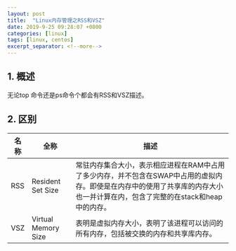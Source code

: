 ```yaml
---
layout: post
title:  "Linux内存管理之RSS和VSZ"
date: 2019-9-25 09:28:07 +0800
categories: [linux]
tags: [linux, centos]
excerpt_separator: <!--more-->
---
```


## 1. 概述

无论top 命令还是ps命令个都会有RSS和VSZ描述。 

## 2. 区别

| 名称 | 全称                | 描述 |
|------|---------------------|------|
| RSS  | Resident Set Size   |常驻内存集合大小，表示相应进程在RAM中占用了多少内存，并不包含在SWAP中占用的虚拟内存。即使是在内存中的使用了共享库的内存大小也一并计算在内，包含了完整的在stack和heap中的内存。|
| VSZ  | Virtual Memory Size |表明是虚拟内存大小，表明了该进程可以访问的所有内存，包括被交换的内存和共享库内存。|